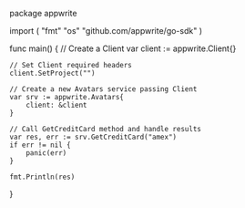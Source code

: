 package appwrite

import (
    "fmt"
    "os"
    "github.com/appwrite/go-sdk"
)

func main() {
    // Create a Client
    var client := appwrite.Client{}

    // Set Client required headers
    client.SetProject("")

    // Create a new Avatars service passing Client
    var srv := appwrite.Avatars{
        client: &client
    }

    // Call GetCreditCard method and handle results
    var res, err := srv.GetCreditCard("amex")
    if err != nil {
        panic(err)
    }

    fmt.Println(res)
}